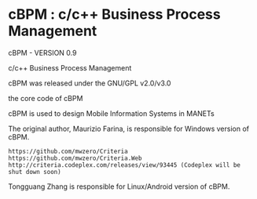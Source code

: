 # cBPM : c/c++ Business Process Management

cBPM - VERSION 0.9

c/c++ Business Process Management

cBPM was released under the GNU/GPL v2.0/v3.0

the core code of cBPM

cBPM is used to design Mobile Information Systems in MANETs

The original author, Maurizio Farina, is responsible for Windows version of cBPM.

	https://github.com/mwzero/Criteria
	https://github.com/mwzero/Criteria.Web
	http://criteria.codeplex.com/releases/view/93445 (Codeplex will be shut down soon)
	
Tongguang Zhang is responsible for Linux/Android version of cBPM.
